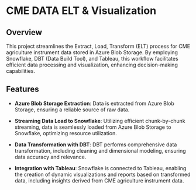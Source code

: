 # CME DATA ELT & Visualization

## Overview

This project streamlines the Extract, Load, Transform (ELT) process for CME agriculture instrument data stored in Azure Blob Storage. By employing Snowflake, DBT (Data Build Tool), and Tableau, this workflow facilitates efficient data processing and visualization, enhancing decision-making capabilities.

## Features

- **Azure Blob Storage Extraction**: Data is extracted from Azure Blob Storage, ensuring a reliable source of raw data.

- **Streaming Data Load to Snowflake**: Utilizing efficient chunk-by-chunk streaming, data is seamlessly loaded from Azure Blob Storage to Snowflake, optimizing resource utilization.

- **Data Transformation with DBT**: DBT performs comprehensive data transformation, including cleaning and dimensional modeling, ensuring data accuracy and relevance.

- **Integration with Tableau**: Snowflake is connected to Tableau, enabling the creation of dynamic visualizations and reports based on transformed data, including insights derived from CME agriculture instrument data.


